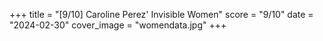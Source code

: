 +++
title = "[9/10] Caroline Perez' Invisible Women"
score = "9/10"
date = "2024-02-30"
cover_image = "womendata.jpg"
+++

